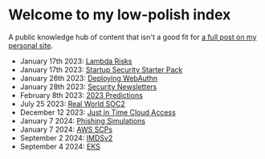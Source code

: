 # Welcome to my low-polish index

A public knowledge hub of content that isn't a good fit for [a full post on my personal site](https://ramimac.me).

* January 17th 2023: [Lambda Risks](lambda-risks.md)
* January 17th 2023: [Startup Security Starter Pack](startup-security-starter-pack.md)
* January 26th 2023: [Deploying WebAuthn](deploying-webauthn.md)
* January 28th 2023: [Security Newsletters](security-newsletters.md)
* February 8th 2023: [2023 Predictions](2023-predictions.md)
* July 25 2023: [Real World SOC2](soc2.md)
* December 12 2023: [Just in Time Cloud Access](jit-cloud-access.md)
* January 7 2024: [Phishing Simulations](phishing-simulations.md)
* January 7 2024: [AWS SCPs](scps.md)
* September 2 2024: [IMDSv2](imdsv2.md)
* September 4 2024: [EKS](eks.md)